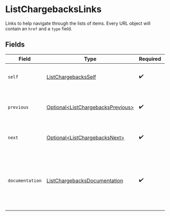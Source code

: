 # ListChargebacksLinks

Links to help navigate through the lists of items. Every URL object will contain an `href` and a `type` field.


## Fields

| Field                                                                                      | Type                                                                                       | Required                                                                                   | Description                                                                                |
| ------------------------------------------------------------------------------------------ | ------------------------------------------------------------------------------------------ | ------------------------------------------------------------------------------------------ | ------------------------------------------------------------------------------------------ |
| `self`                                                                                     | [ListChargebacksSelf](../../models/operations/ListChargebacksSelf.md)                      | :heavy_check_mark:                                                                         | The URL to the current set of items.                                                       |
| `previous`                                                                                 | [Optional\<ListChargebacksPrevious>](../../models/operations/ListChargebacksPrevious.md)   | :heavy_check_mark:                                                                         | The previous set of items, if available.                                                   |
| `next`                                                                                     | [Optional\<ListChargebacksNext>](../../models/operations/ListChargebacksNext.md)           | :heavy_check_mark:                                                                         | The next set of items, if available.                                                       |
| `documentation`                                                                            | [ListChargebacksDocumentation](../../models/operations/ListChargebacksDocumentation.md)    | :heavy_check_mark:                                                                         | In v2 endpoints, URLs are commonly represented as objects with an `href` and `type` field. |